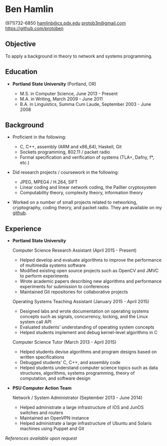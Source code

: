 Ben Hamlin
==========

(971)732-6850
<hamlinb@cs.pdx.edu>
<protob3n@gmail.com>
<https://github.com/protoben>


Objective
---------

To apply a background in theory to network and systems programming.


Education
---------

*   **Portland State University** (Portland, OR)

    + M.S. in Computer Science, June 2013 - Present
    + M.A. in Writing, March 2009 - June 2011
    + B.A. in Linguistics, Summa Cum Laude, September 2003 - June 2008


Background
-----------

* Proficient in the following:
    + C, C++, assembly (ARM and x86\_64), Haskell, Git
    + Sockets programming, 802.11 / packet radio
    + Formal specification and verification of systems (TLA+, Dafny, f\*, etc.)

* Did research projects / coursework in the following:
    + JPEG, MPEG4 / H.264, SIFT
    + Linear coding and linear network coding, the Paillier cryptosystem
    * Computability theory, complexity theory, information theory

* Worked on a number of small projects related to networking, cryptography,
  coding theory, and packet radio. They are available on my
  [github](https://github.com/protoben).


Experience
----------

*   **Portland State University**

    Computer Science Research Assistant (April 2015 - Present)

    + Helped develop and evaluate algorithms to improve the performance of
      multimedia systems software
    + Modified existing open source projects such as OpenCV and JMVC to
      perform experiments
    + Wrote academic papers describing new algorithms and performance
      experiments for submission to conferences
    + Maintained Git repositories for collaborative projects

    Operating Systems Teaching Assistant (January 2015 - April 2015)

    + Designed labs and wrote documentation on operating systems concepts
      such as signals, concurrency, locking, and the Linux system call API
    + Evaluated students' understanding of operating system concepts
    + Helped students implement and debug kernel-level algorithms in C

    Computer Science Tutor (March 2013 - April 2015)

    + Helped students devise algorithms and program designs based on written
      specifications
    + Debugged students' C, C++, and assembly code
    + Helped students understand computer science topics such as data
      structures, algorithms, systems programming, theory of computation, and
      software design


*   **PSU Computer Action Team**

    Network / System Administrator (September 2013 - June 2014)

    + Helped administrate a large infrastructure of IOS and JunOS switches and
      routers
    + Maintained an OpenVPN instance
    + Helped administrate a large infrastructure of Ubuntu and Solaris machines
      using Puppet and Git

*References available upon request*
